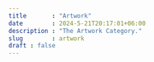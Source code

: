 ```yaml
---
title       : "Artwork"
date        : 2024-5-21T20:17:01+06:00
description : "The Artwork Category."
slug        : artwork
draft : false
---
```

